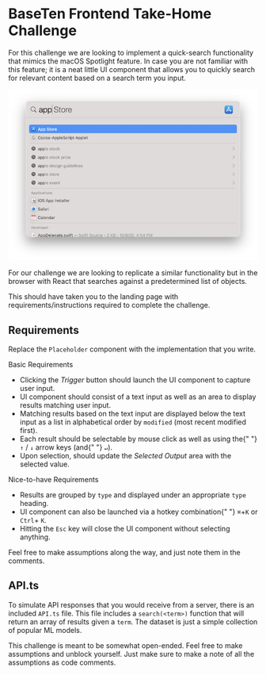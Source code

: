 # BaseTen Frontend Take-Home Challenge

For this challenge we are looking to implement a quick-search functionality that mimics
the macOS Spotlight feature. In case you are not familiar with this feature; it is a neat
little UI component that allows you to quickly search for relevant content based on a
search term you input.

![spotlight](spotlight.png)

For our challenge we are looking to replicate a similar functionality but in the browser
with React that searches against a predetermined list of objects.

This should have taken you to the landing page with requirements/instructions required
to complete the challenge.

## Requirements

Replace the `Placeholder` component with the implementation that you write.

Basic Requirements

- Clicking the _Trigger_ button should launch the UI component to capture user input.
- UI component should consist of a text input as well as an area to display results matching user input.
- Matching results based on the text input are displayed below the text input as a list in alphabetical order by `modified` (most recent modified first).
- Each result should be selectable by mouse click as well as using the{" "} `↑` / `↓` arrow keys (and{" "} `↵`).
- Upon selection, should update the _Selected Output_ area with the selected value.

Nice-to-have Requirements

- Results are grouped by `type` and displayed under an appropriate `type` heading.
- UI component can also be launched via a hotkey combination{" "} `⌘`+`K` or `Ctrl`\+ `K`.
- Hitting the `Esc` key will close the UI component without selecting anything.

Feel free to make assumptions along the way, and just note them in the comments.

## API.ts

To simulate API responses that you would receive from a server, there is an included
`API.ts` file. This file includes a `search(<term>)` function that will return an array
of results given a `term`. The dataset is just a simple collection of popular ML models.

This challenge is meant to be somewhat open-ended. Feel free to make assumptions and
unblock yourself. Just make sure to make a note of all the assumptions as code comments.
